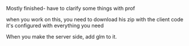 Mostly finished- have to clarify some things with prof

when you work on this, you need to download his zip with the client code
it's configured with everything you need

When you make the server side, add glm to it. 